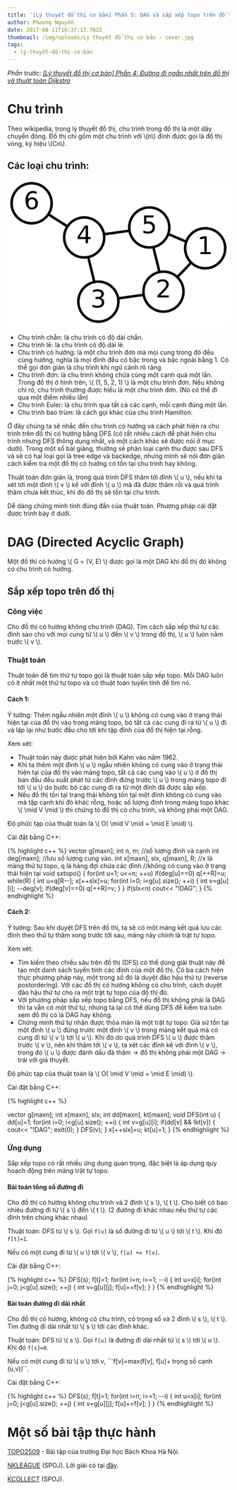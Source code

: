 ```yaml
---
title: '[Lý thuyết đồ thị cơ bản] Phần 5: DAG và sắp xếp topo trên đồ thị'
author: Phương Nguyễn
date: 2017-08-11T16:37:17.762Z
thumbnail: /img/uploads/Lý thuyết đồ thị cơ bản - cover.jpg
tags:
  - lý-thuyết-đồ-thị-cơ-bản
---
```

*Phần trước: [\[Lý thuyết đồ thị cơ bản\] Phần 4: Đường đi ngắn nhất trên đồ thị và thuật toán Dijkstra](http://cowboycoder.tech/article/ly-thuyet-do-thi-co-ban-phan-4-duong-di-ngan-nhat-tren-do-thi-va-thuat-toan-dijkstra)*

# Chu trình

Theo wikipedia, trong lý thuyết đồ thị, chu trình trong đồ thị là một dây chuyền đóng. Đồ thị chỉ gồm một chu trình với \\(n\\) đỉnh được gọi là đồ thị vòng, ký hiệu \\(Cn\\).

## Các loại chu trình:

![undefined](/img/uploads/ly-thuyet-do-thi-co-ban-5-1.svg)

* Chu trình chẵn: là chu trình có độ dài chẵn.
* Chu trình lẻ: là chu trình có độ dài lẻ.
* Chu trình có hướng: là một chu trình đơn mà mọi cung trong đó đều cùng hướng, nghĩa là mọi đỉnh đều có bậc trong và bậc ngoài bằng 1. Có thể gọi đơn giản là chu trình khi ngữ cảnh rõ ràng.
* Chu trình đơn: là chu trình không chứa cùng một cạnh quá một lần. Trong đồ thị ở hình trên, \\( (1, 5, 2, 1) \\) là một chu trình đơn. Nếu không chỉ rõ, chu trình thường được hiểu là một chu trình đơn. (Nó có thể đi qua một điểm nhiều lần)
* Chu trình Euler: là chu trình qua tất cả các cạnh, mỗi cạnh đúng một lần.
* Chu trình bao trùm: là cách gọi khác của chu trình Hamilton.

Ở đây chúng ta sẽ nhắc đến chu trình có hướng và cách phát hiện ra chu trình trên đồ thị có hướng bằng DFS (có rất nhiều cách để phát hiện chu trình nhưng DFS thông dụng nhất, và một cách khác sẽ được nói ở mục dưới). Trong một số bài giảng, thường sẽ phân loại cạnh thu được sau DFS và sẽ có hai loại gọi là tree edge và backedge, nhưng mình sẽ nói đơn giản cách kiểm tra một đồ thị có hướng có tồn tại chu trình hay không.

Thuật toán đơn giản là, trong quá trình DFS thăm tới đỉnh \\( u \\), nếu khi ta xét tới một đỉnh \\( v \\) kề với đỉnh \\( u \\) mà đã được thăm rồi và quá trình thăm chưa kết thúc, khi đó đồ thị sẽ tồn tại chu trình. 

Dễ dàng chứng minh tính đúng đắn của thuật toán. Phương pháp cài đặt được trình bày ở dưới.

# DAG \(Directed Acyclic Graph\)

Một đồ thị có hướng \\( G = (V, E) \\) được gọi là một DAG khi đồ thị đó không có chu trình có hướng.

## Sắp xếp topo trên đồ thị

### Công việc

Cho đồ thị có hướng không chu trình (DAG). Tìm cách sắp xếp thứ tự các đỉnh sao cho với mọi cung từ \\( u \\) đến \\( v \\) trong đồ thị, \\( u \\) luôn nằm trước \\( v \\).

### Thuật toán
Thuật toán để tìm thứ tự topo gọi là thuật toán sắp xếp topo. Mỗi DAG luôn có ít nhất một thứ tự topo và có thuật toán tuyến tính để tìm nó. 

#### Cách 1:

Ý tưởng: Thêm ngẫu nhiên một đỉnh \\( u \\) không có cung vào ở trạng thái hiện tại của đồ thị vào trong mảng topo, bỏ tất cả các cung đi ra từ \\( u \\) đi và lặp lại như bước đầu cho tới khi tập đỉnh của đồ thị hiện tại rỗng.
	
Xem xét:
* Thuật toán này được phát hiện bởi Kahn vào năm 1962.
* Khi ta thêm một đỉnh \\( u \\) ngẫu nhiên không có cung vào ở trạng thái hiện tại của đồ thị vào mảng topo, tất cả các cung vào \\( u \\) ở đồ thị ban đầu đều xuất phát từ các đỉnh đứng trước \\( u \\) trong mảng topo đi tới \\( u \\) do bước bỏ các cung đi ra từ một đỉnh đã được sắp xếp.
* Nếu đồ thị tồn tại trạng thái không tồn tại một đỉnh không có cung vào mà tập cạnh khi đó khác rỗng, hoặc số lượng đỉnh trong mảng topo khác \\( \mid V \mid \\) thì chứng tỏ đồ thị có chu trình, và không phải một DAG.

Độ phức tạp của thuật toán là \\( O( \mid V \mid + \mid E \mid) \\).
	
Cài đặt bằng C++:

{% highlight c++ %}
vector<int> g[maxn];
int n, m;                                   //số lượng đỉnh và cạnh
int deg[maxn];                              //lưu số lượng cung vào.
int x[maxn], slx, q[maxn], R;   //x là mảng thứ tự topo, q là hàng đợi chứa các đỉnh 
                                //không có cung vào ở trạng thái hiện tại
void sxtopo()
{
    for(int u=1; u<=n; ++u) if(deg[u]==0) q[++R]=u;
    while(R)
    {
        int u=q[R--];
        x[++slx]=u;
        for(int i=0; i<g[u].size(); ++i)
        {
            int v=g[u][i];
            --deg[v];
            if(deg[v]==0) q[++R]=v;
        }
    }
    if(slx<n) cout<< "!DAG";
}
{% endhighlight %}
	
#### Cách 2:

Ý tưởng: Sau khi duyệt DFS trên đồ thị, ta sẽ có một mảng kết quả lưu các đỉnh theo thứ tự thăm xong trước tới sau, mảng này chính là trật tự topo.

Xem xét: 
* Tìm kiếm theo chiều sâu trên đồ thị (DFS) có thể dùng giải thuật này để tạo một danh sách tuyến tính các đỉnh của một đồ thị. Có ba cách hiện thực phương pháp này, một trong số đó là duyệt đảo hậu thứ tự (reverse postordering). Với các đồ thị có hướng không có chu trình, cách duyệt đảo hậu thứ tự cho ra một trật tự topo của đồ thị đó.
* Với phương pháp sắp xếp topo bằng DFS, nếu đồ thị không phải là DAG thì ta vẫn có một thứ tự, nhưng ta lại có thế dùng DFS để kiểm tra luôn xem đồ thị có là DAG hay không.
* Chứng minh thứ tự nhận được thỏa mản là một trật tự topo: Giả sử tồn tại một đỉnh \\( u \\) đứng trước một đỉnh \\( v \\) trong mảng kết quả mà có cung đi từ \\( v \\) tới \\( u \\). Khi đó do quá trình DFS \\( u \\) được thăm trước \\( v \\), nên khi thăm tới \\( v \\), ta xét các đỉnh kề với đỉnh \\( v \\), trong đó \\( u \\) được đánh dấu đã thăm -> đồ thị không phải một DAG -> trái với giả thuyết.

Độ phức tạp của thuật toán là \\( O( \mid V \mid + \mid E \mid) \\).
	
Cài đặt bằng C++:

{% highlight c++ %}

vector<int> g[maxn];
int x[maxn], slx;
int dd[maxn], kt[maxn];
void DFS(int u)
{
    dd[u]=1;
    for(int i=0; i<g[u].size(); ++i)
    {
        int v=g[u][i];
        if(dd[v] && !kt[v]) 
        {
            cout<< "!DAG"; 
            exit(0);
        }
        DFS(v);
    }
    x[++slx]=u;
    kt[u]=1;
}
{% endhighlight %}

### Ứng dụng

Sắp xếp topo có rất nhiều ứng dụng quan trọng, đặc biệt là áp dụng quy hoạch động trên mảng trật tự topo.

#### Bài toán tổng số đường đi

Cho đồ thị có hướng không chu trình và 2 đỉnh \\( s \\), \\( t \\). Cho biết có bao nhiêu đường đi từ \\( s \\) đến \\( t \\). (2 đường đi khác nhau nếu thứ tự các đỉnh trên chúng khác nhau)

Thuật toán: DFS từ \\( s \\). Gọi ```f[u]``` là số đường đi từ \\( u \\) tới \\( t \\). Khi đó ```f[t]=1```.

Nếu có một cung đi từ \\( u \\) tới \\( v \\), ```f[u] += f[v]```.

Cài đặt bằng C++:

{% highlight c++ %}
DFS(s);
f[t]=1;
for(int i=n; i>=1; --i) 
{
    int u=x[i];
    for(int j=0; j<g[u].size(); ++j)
    {
        int v=g[u][j];
        f[u]+=f[v];
    }
}
{% endhighlight %}

#### Bài toán đường đi dài nhất

Cho đồ thị có hướng, không có chu trình, có trọng số và 2 đỉnh \\( s \\), \\( t \\). Tìm đường đi dài nhất từ \\( s \\) tới các đỉnh khác.

Thuật toán: DFS từ \\( s \\). Gọi ```f[u]``` là đường đi dài nhất từ \\( s \\) tới \\( u \\). Khi đó ```f[s]=0```.

Nếu có một cung đi từ \\( u \\) tới v, ```f[v]=max(f[v], f[u]+ trọng số cạnh (u,v))``.
	
Cài đặt bằng C++:

{% highlight c++ %}
DFS(s);
f[t]=1;
for(int i=n; i>=1; --i) 
{
    int u=x[i];
    for(int j=0; j<g[u].size(); ++j)
    {
        int v=g[u][j];
        f[u]+=f[v];
    }
}
{% endhighlight %}

# Một số bài tập thực hành

[TOPO2509](http://www.spoj.com/KSTN/problems/TOPO2509/) - Bài tập của trường Đại học Bách Khoa Hà Nội.

[NKLEAGUE](http://vn.spoj.com/problems/NKLEAGUE/) (SPOJ). Lời giải có tại [đây](http://cowboycoder.tech/spoj/spoj-nkleague-giai-bong-da).

[KCOLLECT](http://vn.spoj.com/problems/KCOLLECT/) (SPOJ).

